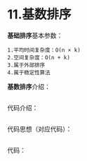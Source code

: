 # 11.基数排序

**基础排序**基本参数：

```
1.平均时间复杂度：O(n × k)
2.空间复杂度：O(n + k)
3.属于外部排序
4.属于稳定性算法
```

**基数排序**介绍：

```

```

代码介绍：

```

```

代码思想（对应代码）：

```

```

代码：

```

```

